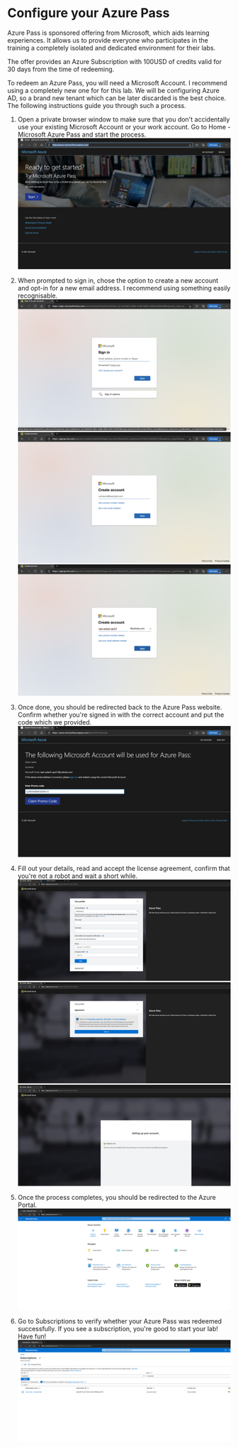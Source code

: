 # Configure your Azure Pass

Azure Pass is sponsored offering from Microsoft, which aids learning experiences. It allows us to provide everyone who participates in the training a completely isolated and dedicated environment for their labs. 

The offer provides an Azure Subscription with 100USD of credits valid for 30 days from the time of redeeming. 

To redeem an Azure Pass, you will need a Microsoft Account. I recommend using a completely new one for for this lab. We will be configuring Azure AD, so a brand new tenant which can be later discarded is the best choice. The following instructions guide you through such a process.

1) Open a private browser window to make sure that you don't accidentally use your existing Microsoft Account or your work account. Go to Home - Microsoft Azure Pass and start the process.
![Azure Pass1](../img/azurePass1.png)

2) When prompted to sign in, chose the option to create a new account and opt-in for a new email address. I recommend using something easily recognisable. 
![Azure Pass2](../img/azurePass2.png)
![Azure Pass3](../img/azurePass3.png)
![Azure Pass4](../img/azurePass4.png)

3) Once done, you should be redirected back to the Azure Pass website. Confirm whether you're signed in with the correct account and put the code which we provided.
![Azure Pass5](../img/azurePass5.png)

4) Fill out your details, read and accept the license agreement, confirm that you're not a robot and wait a short while.
![Azure Pass6](../img/azurePass6.png)
![Azure Pass7](../img/azurePass7.png)
![Azure Pass8](../img/azurePass8.png)

5) Once the process completes, you should be redirected to the Azure Portal.
![Azure Pass9](../img/azurePass9.png)

6) Go to Subscriptions to verify whether your Azure Pass was redeemed successfully. If you see a subscription, you're good to start your lab! Have fun!
![Azure Pass10](../img/azurePass10.png)

